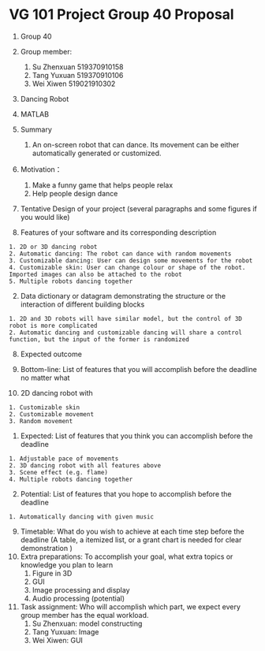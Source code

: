 # VG 101 Project Group 40 Proposal 


1. Group 40

2. Group member: 


   1. Su Zhenxuan 519370910158
   2. Tang Yuxuan 519370910106
   3. Wei Xiwen 519021910302

3. Dancing Robot

4. MATLAB

5. Summary


   1. An on-screen robot that can dance. Its movement can be either automatically generated or customized.

6. Motivation：


   1. Make a funny game that helps people relax
   2. Help people design dance 

7. Tentative Design of your project (several paragraphs and some figures if you would like)


  1. Features of your software and its corresponding description

    1. 2D or 3D dancing robot
    2. Automatic dancing: The robot can dance with random movements
    3. Customizable dancing: User can design some movements for the robot
    4. Customizable skin: User can change colour or shape of the robot. Imported images can also be attached to the robot
    5. Multiple robots dancing together
  2. Data dictionary or datagram demonstrating the structure or the interaction of different building blocks

    1. 2D and 3D robots will have similar model, but the control of 3D robot is more complicated
    2. Automatic dancing and customizable dancing will share a control function, but the input of the former is randomized

8. Expected outcome


  1. Bottom-line: List of features that you will accomplish before the deadline no matter what
  2. 2D dancing robot with

    1. Customizable skin
    2. Customizable movement
    3. Random movement


  1. Expected: List of features that you think you can accomplish before the deadline

    1. Adjustable pace of movements
    2. 3D dancing robot with all features above
    3. Scene effect (e.g. flame)
    4. Multiple robots dancing together
  2. Potential: List of features that you hope to accomplish before the deadline

    1. Automatically dancing with given music

9. Timetable: What do you wish to achieve at each time step before the deadline (A table, a itemized list, or a grant chart is needed for clear demonstration )
10. Extra preparations: To accomplish your goal, what extra topics or knowledge you plan to learn
    1. Figure in 3D
    2. GUI
    3. Image processing and display
    4. Audio processing (potential)
11. Task assignment: Who will accomplish which part, we expect every group member has the equal workload. 
    1. Su Zhenxuan: model constructing
    2. Tang Yuxuan: Image
    3. Wei Xiwen: GUI